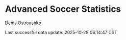 # Advanced Soccer Statistics
Denis Ostroushko

<!-- gfm -->

Last successful data update: 2025-10-28 06:14:47 CST
